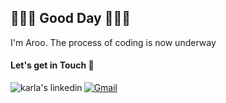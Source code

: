 ## 🌼🪻🌼 Good Day 🌼🪻🌼
 
 I'm Aroo. The process of coding is now underway

<!---
ArooSB/ArooSB is a ✨ special ✨ repository because its `README.md` (this file) appears on your GitHub profile.
You can click the Preview link to take a look at your changes.
--->
 
#### Let's get in Touch 🤗

<p>
  <a href="https://www.linkedin.com/in/aroosha-sb-975099282/" target="_blank">
    <img align="left" alt="karla's linkedin" src="https://img.shields.io/badge/linkedin-%230077B5.svg?style=for-the-badge&logo=linkedin&logoColor=white"/>
  </a>
    <a href="arooshasb@gmail.com">
      <img alt="Gmail" src="https://img.shields.io/badge/Gmail-EA4335?logo=gmail&logoColor=white&style=for-the-badge" />
  </a>
</p>
